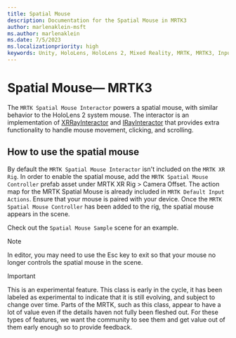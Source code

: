 ```yaml
---
title: Spatial Mouse
description: Documentation for the Spatial Mouse in MRTK3
author: marlenaklein-msft
ms.author: marlenaklein
ms.date: 7/5/2023
ms.localizationpriority: high
keywords: Unity, HoloLens, HoloLens 2, Mixed Reality, MRTK, MRTK3, Input, Spatial Mouse
---
```


# Spatial Mouse&#8212; MRTK3

The `MRTK Spatial Mouse Interactor` powers a spatial mouse, with similar behavior to the HoloLens 2 system mouse. The interactor is an implementation of [XRRayInteractor](https://docs.unity3d.com/Packages/com.unity.xr.interaction.toolkit@2.4/api/UnityEngine.XR.Interaction.Toolkit.XRRayInteractor.html) and [IRayInteractor](/dotnet/api/microsoft.mixedreality.toolkit.irayinteractor) that provides extra functionality to handle mouse movement, clicking, and scrolling. 

## How to use the spatial mouse

By default the `MRTK Spatial Mouse Interactor` isn't included on the `MRTK XR Rig`. In order to enable the spatial mouse, add the `MRTK Spatial Mouse Controller` prefab asset under MRTK XR Rig > Camera Offset. The action map for the MRTK Spatial Mouse is already included in `MRTK Default Input Actions`. Ensure that your mouse is paired with your device. Once the `MRTK Spatial Mouse Controller` has been added to the rig, the spatial mouse appears in the scene. 

Check out the `Spatial Mouse Sample` scene for an example.

>[!Note]
> In editor, you may need to use the Esc key to exit so that your mouse no longer controls the spatial mouse in the scene. 

>[!Important]
> This is an experimental feature. This class is early in the cycle, it has been labeled as experimental to indicate that it is still evolving, and subject to change over time. Parts of the MRTK, such as this class, appear to have a lot of value even if the details haven not fully been fleshed out. For these types of features, we want the community to see them and get value out of them early enough so to provide feedback. 

